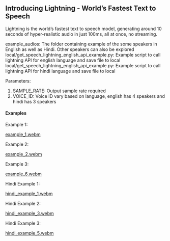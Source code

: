 ## Introducing Lightning - World’s Fastest Text to Speech

Lightning is the world’s fastest text to speech model, generating around 10 seconds of hyper-realistic audio in just 100ms, all at once, no streaming.

example_audios: The folder containing example of the some speakers in English as well as Hindi. Other speakers can also be explored
local/get_speech_lightning_english_api_example.py: Example script to call lightning API for english language and save file to local
local/get_speech_lightning_english_api_example.py: Example script to call lightning API for hindi language and save file to local

Parameters: 

1. SAMPLE_RATE: Output sample rate required 
2. VOICE_ID: Voice ID vary based on language, english has 4 speakers and hindi has 3 speakers

#### Examples 

Example 1: 

[example_1.webm](https://github.com/user-attachments/assets/f3558b3c-041c-46ed-8462-3deb5c15b703)

Example 2: 

[example_2.webm](https://github.com/user-attachments/assets/a758a30e-88df-456a-9fe5-0002911583d2)

Example 3: 

[example_6.webm](https://github.com/user-attachments/assets/f4dafc48-3217-4cb4-b951-49fca096b0a1)


Hindi Example 1:

[hindi_example_1.webm](https://github.com/user-attachments/assets/af28ce10-d430-4847-8824-16319dfa818f)

Hindi Example 2: 

[hindi_example_3.webm](https://github.com/user-attachments/assets/b63de689-c1f9-40f7-89c7-9bf7e2e68fca)

Hindi Example 3: 

[hindi_example_5.webm](https://github.com/user-attachments/assets/276bb31f-4738-4caa-b4ad-755dcea95c0b)
